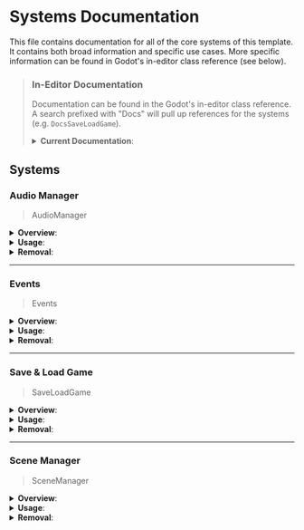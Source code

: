 # Systems Documentation

This file contains documentation for all of the core systems of this template.
It contains both broad information and specific use cases. More specific
information can be found in Godot's in-editor class reference (see below).


> ### In-Editor Documentation
> 
> Documentation can be found in the Godot's in-editor class reference. A search prefixed with "Docs"
> will pull up references for the systems (e.g. `DocsSaveLoadGame`). 
> 
> <details>
> <summary><b>Current Documentation</b>:</summary>
> 
> - DocsSceneManager
> 
> - DocsSaveLoadGame
> 
> - DocsEvents
> 
> - DocsAudioManager
> 
> - LoadingScreen
> </details>

## Systems

### Audio Manager

> AudioManager

<details>
<summary><b>Overview</b>:</summary>

- The audio manager is used in conjunction with the primary audio bus layout
  "default_bus_layout.tres" which can be found in the audio subfolder which is
  located within the common folder.

- The functions within this class utilize linear volume which is a percentage
  from 0.0 to 1.0. The built-in method `linear_to_db()` is used to make these
  values usable.

![Sample Audio Bus Layout](https://github.com/LucksDev/godot_game_template/assets/121735106/240d5893-fbfe-4368-8189-d9c7f12a9147)

>This is a sample audio bus layout in Godot. In this example the "Master" bus
>is at index one, the "Music" bus is at index two, etc.

</details>

<details>
<summary><b>Usage</b>:</summary>

#### Set bus volume

Signature:
```gdscript
func set_volume(bus_index: int, volume: float) -> void:
    ...
```

Sample call:
```gdscript
AudioManager.set_volume(2, .5)
```

> This call would set the volume for bus two to half.

___

#### Fade bus in

Signature:
```gdscript
func fade_in(bus_index: int, volume: float, duration: float) -> void:
    ...
```

Sample call:
```gdscript
AudioManager.fade_in(1, .2, 1.3)
```

> This call would fade bus one's volume to twenty percent over
> the span of 1.3 seconds.

___

#### Fade bus out

Signature:
```gdscript
func fade_out(bus_index: int, duration: float) -> void:
    ...
```

Sample call:
```gdscript
AudioManager.fade_out(3, .4)
```

> This call would fade bus three's volume to zero over the
> span of .4 seconds.

</details>

<details>
<summary><b>Removal</b>:</summary>

- This function can be deleted and all calls made to it removed.

  - These calls can be found in the "settings_menu" scene.
</details>

___

### Events

> Events

<details>
<summary><b>Overview</b>:</summary>

- The intent of the "Events" autoload is to make the propogation of global
  signals more streamlined. This autoload is not for all signals but rather
  for signals which interact with many systems or for signals which may
  be difficult to connect directly at runtime.

  > Note: It is far too easy to overuse this system and it can have some
  > negative side-effects. When too many signals are connected it can
  > make it difficult to track all connections for debugging or
  > refactoring. Because of this, try to keep the usage to a minimum and
  > use it only when it is the best option.
</details>

<details>
<summary><b>Usage</b>:</summary>

 #### Declare a signal

 ```gdscript
signal player_died
```

> With parameters:
> ```gdscript
> signal player_hit(damage: int, enemy_type: String)
> ```

___

#### Connect a signal

Signature:

```gdscript
connect(signal: StringName, callable: Callable, flags: int = 0) -> Error:
    ...
```

Sample Call:
```gdscript
Events.connect("player_died", _on_player_died)
```

> With parameters:
> ```gdscript
> Events.connect("player_hit", _on_player_hit.bind(dmg: int, enemy: String))
> ```

___

#### Emit a signal

Signature:

```gdscript
func emit_signal(signal: StringName) -> Error:
    ...
```

Sample Call:
```gdscript
emit_signal("player_died")
```

> With parameters:
> ```gdscript
> emit_signal("player_hit", 5, "skeleton")
> ```


</details>

<details>
<summary><b>Removal</b>:</summary>

- This system can simply be deleted.
  
    - It has no calls made to it elsewhere, it is only intended to
      serve as an example implementation.
</details>

___

### Save & Load Game

> SaveLoadGame

<details>
<summary><b>Overview</b>:</summary>
	
- Every object you wish to save must have a `serialize()` and `deserialize()`
method.

	- Samples of these method implementations can be found in the GameData and
	PlayerData autoloads.

- The SaveLoadGame autoload has the methods `save_game()` and `load_game()`;
all objects you wish to save and load must have their methods called in
these methods (the order needs to be mirrored for save and load).

	> *Note:* the `save_game()` and `load_game()` implementation is not the only method
	> for saving and loading, you may have the game save from anywhere and load
	> from anywhere. It is very important that the game is saved and loaded in
	> the same order.
</details>
 
<details>
<summary><b>Usage</b>:</summary>
</details>

<details>
<summary><b>Removal</b>:</summary>

- This system can be safely removed, simply delete the autoload and make 
sure all calls to its methods are removed.

	- These calls can be found in the "main" scene, the "world" scene, and the
	"settings_menu" scene.

- Additionally, the `serialize()` and `deserialize()` methods found in the data
autoloads can be removed.
</details>

___

### Scene Manager

> SceneManager

<details>
<summary><b>Overview</b>:</summary>
	
- You must update the scene manager every time you add a scene which you
would like it to have access to.

	- You will need to add the scene's alias and path to the `scenes` dictionary.

- To switch scenes simply call `switch_scenes("alias")` or, alternatively,
if the scene is large and you would like a loading screen you can call 
`load_scene("alias")`.

- If you wish to additively load a scene, i.e. not remove the current scene,
you may call the `add_scene()` method.

	> *Note:* You will likely want to remove this scene using `queue_free()` or a
	> similar process as using `switch_scene()` or `load_scene()` will clear the
	> entire tree.
</details>

<details>
<summary><b>Usage</b>:</summary>
</details>


<details>
<summary><b>Removal</b>:</summary>

- This system can be safely removed, simply delete the autoload and make 
sure all calls to its methods are removed.

	- These calls can be found in the "main_menu" scene and the "settings_menu"
	scene.<br><br>

	> *Note:* This makes the "loading_screen" scene obsolete, so it can be removed
	>  as well.
</details>
